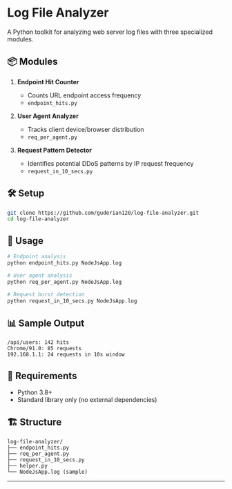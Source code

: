 
# Log File Analyzer

A Python toolkit for analyzing web server log files with three specialized modules.

## 📦 Modules

1. **Endpoint Hit Counter**  
   - Counts URL endpoint access frequency
   - `endpoint_hits.py`

2. **User Agent Analyzer**  
   - Tracks client device/browser distribution  
   - `req_per_agent.py`

3. **Request Pattern Detector**  
   - Identifies potential DDoS patterns by IP request frequency  
   - `request_in_10_secs.py`

## 🛠️ Setup

```bash
git clone https://github.com/guderian120/log-file-analyzer.git
cd log-file-analyzer
```

## 🚀 Usage

```python
# Endpoint analysis
python endpoint_hits.py NodeJsApp.log

# User agent analysis 
python req_per_agent.py NodeJsApp.log

# Request burst detection
python request_in_10_secs.py NodeJsApp.log
```

## 📊 Sample Output

```
/api/users: 142 hits
Chrome/91.0: 85 requests 
192.168.1.1: 24 requests in 10s window
```

## 📝 Requirements
- Python 3.8+
- Standard library only (no external dependencies)

## 🏗️ Structure
```
log-file-analyzer/
├── endpoint_hits.py
├── req_per_agent.py
├── request_in_10_secs.py
├── helper.py
└── NodeJsApp.log (sample)
```

---
